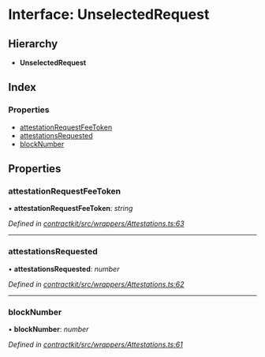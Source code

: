 # Interface: UnselectedRequest

## Hierarchy

* **UnselectedRequest**

## Index

### Properties

* [attestationRequestFeeToken](_wrappers_attestations_.unselectedrequest.md#attestationrequestfeetoken)
* [attestationsRequested](_wrappers_attestations_.unselectedrequest.md#attestationsrequested)
* [blockNumber](_wrappers_attestations_.unselectedrequest.md#blocknumber)

## Properties

###  attestationRequestFeeToken

• **attestationRequestFeeToken**: *string*

*Defined in [contractkit/src/wrappers/Attestations.ts:63](https://github.com/celo-org/celo-monorepo/blob/master/packages/contractkit/src/wrappers/Attestations.ts#L63)*

___

###  attestationsRequested

• **attestationsRequested**: *number*

*Defined in [contractkit/src/wrappers/Attestations.ts:62](https://github.com/celo-org/celo-monorepo/blob/master/packages/contractkit/src/wrappers/Attestations.ts#L62)*

___

###  blockNumber

• **blockNumber**: *number*

*Defined in [contractkit/src/wrappers/Attestations.ts:61](https://github.com/celo-org/celo-monorepo/blob/master/packages/contractkit/src/wrappers/Attestations.ts#L61)*
